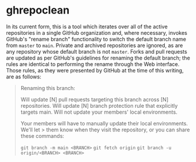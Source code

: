 # ghrepoclean

In its current form, this is a tool which iterates over all of the active repositories in a single GitHub organization and, where necessary, invokes GitHub's "rename branch" functionality to switch the default branch name from `master` to `main`. Private and archived repositories are ignored, as are any repository whose default branch is not `master`. Forks and pull requests are updated as per GitHub's guidelines for renaming the default branch; the rules are identical to performing the rename through the Web interface. Those rules, as they were presented by GitHub at the time of this writing, are as follows:

> Renaming this branch:
>
> Will update [N] pull requests targeting this branch across [N] repositories.
> Will update [N] branch protection rule that explicitly targets main.
> Will not update your members' local environments.
>
> Your members will have to manually update their local environments. We'll let > them know when they visit the repository, or you can share these commands:
>
> `git branch -m main <BRANCH>`
> `git fetch origin`
> `git branch -u origin/<BRANCH> <BRANCH>`

